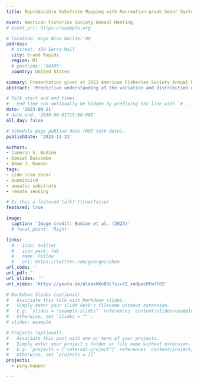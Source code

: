 ```yaml
---
title: Reproducible Substrate Mapping with Recreation-grade Sonar Systems [Conference Session]

event: American Fisheries Society Annual Meeting
# event_url: https://example.org

# location: Hugo Blox Builder HQ
address:
  # street: 450 Serra Mall
  city: Grand Rapids
  region: MI
  # postcode: '94305'
  country: United States

summary: Presentation given at 2023 American Fisheries Society Annual Meeting
abstract: 'Predictive understanding of the variation and distribution of substrates at large spatial extents in aquatic systems is severely lacking. This hampers efforts to numerically predict the occurrence and distribution of specific benthic habitats important to aquatic species, which must be observed in the field. Existing survey methods are limited in scale, require heavy and technically sophisticated survey equipment, or are prohibitively expensive for surveying and mapping. Recreation-grade side scan sonar (SSS) instruments, or fishfinders, have demonstrated their unparalleled value in a lightweight and easily-to-deploy system to image benthic habitats efficiently at the landscape-level. Existing methods for generating geospatial datasets from these sonar systems require a high-level of interaction from the user and are primarily closed-source, limiting opportunities for community-driven enhancements. We introduce PING-Mapper, an open-source and freely available Python-based software for generating geospatial benthic datasets from recreation-grade SSS systems. PING-Mapper is an end-to-end framework for surveying and mapping aquatic systems at large spatial extents reproducibly, with minimal intervention from the user. Version 1.0 of the software (Summer 2022) decodes sonar recordings from any existing Humminbird® side imaging system, export plots of sonar intensities and sensor-derived bedpicks and generates georeferenced mosaics of geometrically corrected sonar imagery. Version 2.0 of the software, to be released Summer 2023, extends PING-Mapper functionality by incorporating deep neural network models that automatically locate and mask sonar shadows, calculate independent bedpicks from both side scan channels, and classify substrates at the pixel level. The widespread availability of substrate information in aquatic systems will inform fish sampling efforts, habitat suitability models, and planning and monitoring habitat restoration.'

# Talk start and end times.
#   End time can optionally be hidden by prefixing the line with `#`.
date: '2023-08-21'
# date_end: '2030-06-01T15:00:00Z'
all_day: false

# Schedule page publish date (NOT talk date).
publishDate: '2023-11-21'

authors: 
- Cameron S. Bodine
- Daniel Buscombe
- Adam J. Kaeser
tags:
- side-scan sonar
- Humminbird
- aquatic substrate
- remote sensing

# Is this a featured talk? (true/false)
featured: true

image:
  caption: 'Image credit: Bodine et al. (2023)'
  # focal_point: 'Right'

links:
  # - icon: twitter
  #   icon_pack: fab
  #   name: Follow
  #   url: https://twitter.com/georgecushen
url_code: ''
url_pdf: ''
url_slides: ''
url_video: 'https://youtu.be/AlebxkKn83c?si=7Z_xedpzoOFw7l0Z'

# Markdown Slides (optional).
#   Associate this talk with Markdown slides.
#   Simply enter your slide deck's filename without extension.
#   E.g. `slides = "example-slides"` references `content/slides/example-slides.md`.
#   Otherwise, set `slides = ""`.
# slides: example

# Projects (optional).
#   Associate this post with one or more of your projects.
#   Simply enter your project's folder or file name without extension.
#   E.g. `projects = ["internal-project"]` references `content/project/deep-learning/index.md`.
#   Otherwise, set `projects = []`.
projects:
  - ping-mapper

---
```


<!-- {{% callout note %}}
Click on the **Slides** button above to view the built-in slides feature.
{{% /callout %}}

Slides can be added in a few ways:

- **Create** slides using Hugo Blox Builder's [_Slides_](https://docs.hugoblox.com/reference/content-types/) feature and link using `slides` parameter in the front matter of the talk file
- **Upload** an existing slide deck to `static/` and link using `url_slides` parameter in the front matter of the talk file
- **Embed** your slides (e.g. Google Slides) or presentation video on this page using [shortcodes](https://docs.hugoblox.com/reference/markdown/).

Further event details, including [page elements](https://docs.hugoblox.com/reference/markdown/) such as image galleries, can be added to the body of this page. -->






